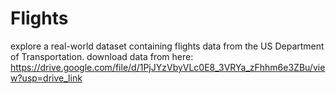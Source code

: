 # Flights
explore a real-world dataset containing flights data from the US Department of Transportation.
download data from here: https://drive.google.com/file/d/1PjJYzVbyVLc0E8_3VRYa_zFhhm6e3ZBu/view?usp=drive_link
